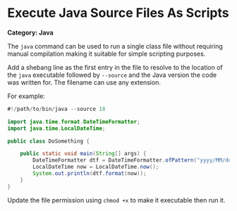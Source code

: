 # Execute Java Source Files As Scripts

__Category: Java__

The `java` command can be used to run a single class file without requiring manual compilation making it suitable for simple scripting purposes.

Add a shebang line as the first entry in the file to resolve to the location of the `java` executable followed by `--source` and the Java version the code was written for. The filename can use any extension.

For example:

```java
#!/path/to/bin/java --source 18

import java.time.format.DateTimeFormatter;  
import java.time.LocalDateTime;   

public class DoSomething {

    public static void main(String[] args) {
        DateTimeFormatter dtf = DateTimeFormatter.ofPattern("yyyy/MM/dd HH:mm:ss");  
        LocalDateTime now = LocalDateTime.now();  
        System.out.println(dtf.format(now));  
    }
}
```

Update the file permission using `chmod +x` to make it executable then run it.
